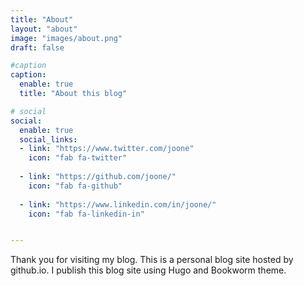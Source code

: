 ```yaml
---
title: "About"
layout: "about"
image: "images/about.png"
draft: false

#caption
caption:
  enable: true
  title: "About this blog"

# social
social:
  enable: true
  social_links:
  - link: "https://www.twitter.com/joone"
    icon: "fab fa-twitter"
    
  - link: "https://github.com/joone/"
    icon: "fab fa-github"
    
  - link: "https://www.linkedin.com/in/joone/"
    icon: "fab fa-linkedin-in"


---
```

Thank you for visiting my blog. This is a personal blog site hosted by github.io. 
I publish this blog site using Hugo and Bookworm theme.
